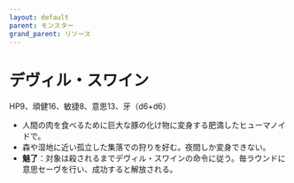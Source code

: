```yaml
---
layout: default
parent: モンスター
grand_parent: リソース
---
```


# デヴィル・スワイン

HP9、頑健16、敏捷8、意思13、牙（d6+d6）

- 人間の肉を食べるために巨大な豚の化け物に変身する肥満したヒューマノイドで。
- 森や湿地に近い孤立した集落での狩りを好む。夜間しか変身できない。
- **魅了**：対象は殺されるまでデヴィル・スワインの命令に従う。毎ラウンドに意思セーヴを行い、成功すると解放される。

